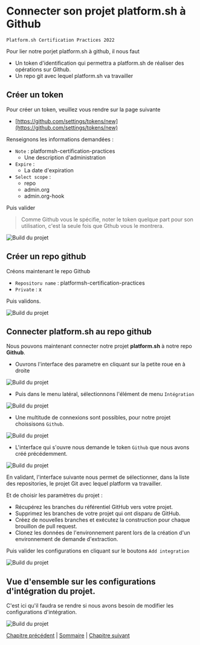 # Connecter son projet platform.sh à Github

`Platform.sh Certification Practices 2022`

Pour lier notre porjet platform.sh à github, il nous faut

- Un token d'identification qui permettra a platform.sh de réaliser des opérations sur Github.
- Un repo git avec lequel platform.sh va travailler

## Créer un token

Pour créer un token, veuillez vous rendre sur la page suivante

- [https://github.com/settings/tokens/new](https://github.com/settings/tokens/new)

Renseignons les informations demandées :

- `Note` : platformsh-certification-practices
  - Une description d'administration
- `Expire` :
  - La date d'expiration
- `Select scope` :
  - repo
  - admin.org
  - admin.org-hook

Puis valider

> Comme Github vous le spécifie, noter le token quelque part pour son utilisation, c'est la seule fois que Gthub vous le montrera.

![Build du projet](./img/bo-037.jpg)

## Créer un repo github

Créons maintenant le repo Github

- `Repositoru name` : platformsh-certification-practices
- `Private` : x

Puis validons.

![Build du projet](./img/bo-038.jpg)

## Connecter platform.sh au repo github

Nous pouvons maintenant connecter notre projet **platform.sh** à notre repo **Github**.

- Ouvrons l'interface des parametre en cliquant sur la petite roue en à droite

![Build du projet](./img/bo-031.jpg)

- Puis dans le menu latéral, sélectionnons l'élément de menu `Intégration`

![Build du projet](./img/bo-032.jpg)

- Une multitude de connexions sont possibles, pour notre projet choissisons `Github`.

![Build du projet](./img/bo-033.jpg)

- L'interface qui s'ouvre nous demande le token `Github` que nous avons créé précédemment.

![Build du projet](./img/bo-034.jpg)

En validant, l'interface suivante nous permet de sélectionner, dans la liste des repositories, le projet Git avec lequel platform va travailler.

Et de choisir les paramètres du projet :

- Récupérez les branches du référentiel GitHub vers votre projet.
- Supprimez les branches de votre projet qui ont disparu de GitHub.
- Créez de nouvelles branches et exécutez la construction pour chaque brouillon de pull request.
- Clonez les données de l'environnement parent lors de la création d'un environnement de demande d'extraction.

Puis valider les configurations en cliquant sur le boutons `Add integration`

![Build du projet](./img/bo-035.jpg)

## Vue d'ensemble sur les configurations d'intégration du projet.

C'est ici qu'il faudra se rendre si nous avons besoin de modifier les configurations d'intégration.

![Build du projet](./img/bo-036.jpg)


[Chapitre précédent](./chapter-x.md) | [Sommaire](../README.md.md) | [Chapitre suivant](./chapter-x.md)
